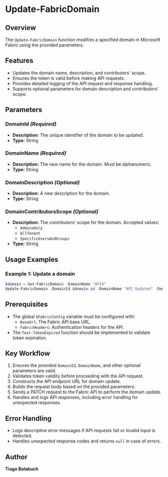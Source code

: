 # Update-FabricDomain

## Overview

The `Update-FabricDomain` function modifies a specified domain in Microsoft Fabric using the provided parameters.

## Features

- Updates the domain name, description, and contributors' scope.
- Ensures the token is valid before making API requests.
- Provides detailed logging of the API request and response handling.
- Supports optional parameters for domain description and contributors' scope.

## Parameters

### DomainId *(Required)*

- **Description:** The unique identifier of the domain to be updated.
- **Type:** String

### DomainName *(Required)*

- **Description:** The new name for the domain. Must be alphanumeric.
- **Type:** String

### DomainDescription *(Optional)*

- **Description:** A new description for the domain.
- **Type:** String

### DomainContributorsScope *(Optional)*

- **Description:** The contributors' scope for the domain. Accepted values:
  - `AdminsOnly`
  - `AllTenant`
  - `SpecificUsersAndGroups`
- **Type:** String

## Usage Examples

### Example 1: Update a domain

```powershell
$domain = Get-FabricDomain -DomainName "API4"
Update-FabricDomain -DomainId $domain.id -DomainName "API Updated" -DomainDescription "API data domain updated"
```

## Prerequisites

- The global `$FabricConfig` variable must be configured with:
  - `BaseUrl`: The Fabric API base URL.
  - `FabricHeaders`: Authentication headers for the API.
- The `Test-TokenExpired` function should be implemented to validate token expiration.

## Key Workflow

1. Ensures the provided `DomainId`, `DomainName`, and other optional parameters are valid.
2. Validates token validity before proceeding with the API request.
3. Constructs the API endpoint URL for domain update.
4. Builds the request body based on the provided parameters.
5. Sends a PATCH request to the Fabric API to perform the domain update.
6. Handles and logs API responses, including error handling for unexpected responses.

## Error Handling

- Logs descriptive error messages if API requests fail or invalid input is detected.
- Handles unexpected response codes and returns `null` in case of errors.

## Author

**Tiago Balabuch**  

